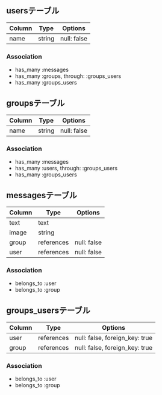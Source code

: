 
## usersテーブル

|Column|Type|Options|
|------|----|-------|
|name|string|null: false|

### Association
- has_many :messages
- has_many :groups, through: :groups_users
- has_many :groups_users

## groupsテーブル

|Column|Type|Options|
|------|----|-------|
|name|string|null: false|


### Association
- has_many :messages
- has_many :users, through: :groups_users
- has_many :groups_users

## messagesテーブル

|Column|Type|Options|
|------|----|-------|
|text|text||
|image|string||
|group|references|null: false|
|user|references|null: false|


### Association
- belongs_to :user
- belongs_to :group

## groups_usersテーブル

|Column|Type|Options|
|------|----|-------|
|user|references|null: false, foreign_key: true|
|group|references|null: false, foreign_key: true|

### Association
- belongs_to :user
- belongs_to :group

